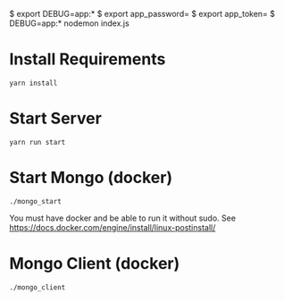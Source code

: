 $ export DEBUG=app:*
$ export app_password=
$ export app_token=
$ DEBUG=app:* nodemon index.js

# Install Requirements
`yarn install`

# Start Server
`yarn run start`

# Start Mongo (docker)
`./mongo_start`

You must have docker and be able to run it without sudo.
See https://docs.docker.com/engine/install/linux-postinstall/

# Mongo Client (docker)
`./mongo_client`